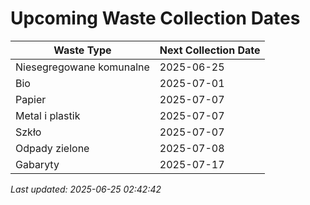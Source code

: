 # Upcoming Waste Collection Dates

| Waste Type | Next Collection Date |
|------------|----------------------|
| Niesegregowane komunalne | 2025-06-25 |
| Bio | 2025-07-01 |
| Papier | 2025-07-07 |
| Metal i plastik | 2025-07-07 |
| Szkło | 2025-07-07 |
| Odpady zielone | 2025-07-08 |
| Gabaryty | 2025-07-17 |


*Last updated: 2025-06-25 02:42:42*
